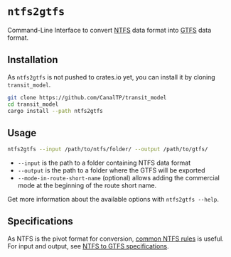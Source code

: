 # `ntfs2gtfs`

Command-Line Interface to convert [NTFS] data format into [GTFS] data
format.

[GTFS]: https://gtfs.org/reference/static
[NTFS]: https://github.com/CanalTP/ntfs-specification/blob/master/ntfs_fr.md

## Installation

As `ntfs2gtfs` is not pushed to crates.io yet, you can install it by cloning `transit_model`.

```bash
git clone https://github.com/CanalTP/transit_model
cd transit_model
cargo install --path ntfs2gtfs
```

## Usage

```bash
ntfs2gtfs --input /path/to/ntfs/folder/ --output /path/to/gtfs/
```

* `--input` is the path to a folder containing NTFS data format
* `--output` is the path to a folder where the GTFS will be exported
* `--mode-in-route-short-name` (optional) allows adding the commercial mode at the beginning of the route short name.

Get more information about the available options with `ntfs2gtfs --help`.

## Specifications

As NTFS is the pivot format for conversion, [common NTFS rules] is useful.\
For input and output, see [NTFS to GTFS specifications].

[common NTFS rules]: ../documentation/common_ntfs_rules.md
[NTFS to GTFS specifications]: ../documentation/ntfs_to_gtfs_specs.md

